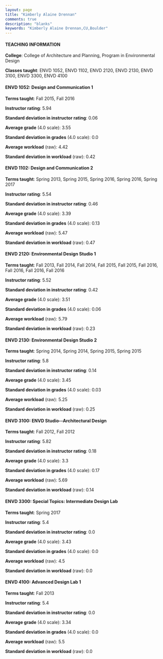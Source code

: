 ```yaml
---
layout: page
title: "Kimberly Alaine Drennan" 
comments: true
description: "blanks"
keywords: "Kimberly Alaine Drennan,CU,Boulder"
---
```

<head>
<script src="https://ajax.googleapis.com/ajax/libs/jquery/2.1.3/jquery.min.js"></script>
<script src="https://dl.dropboxusercontent.com/s/pc42nxpaw1ea4o9/highcharts.js?dl=0"></script>
<!-- <script src="../assets/js/highcharts.js"></script> -->
<style type="text/css">@font-face {
	font-family: "Bebas Neue";
	src: url(https://www.filehosting.org/file/details/544349/BebasNeue Regular.otf) format("opentype");
	}
	h1.Bebas { 
		font-family: "Bebas Neue", Verdana, Tahoma;
	}
</style>
</head>
	   
#### TEACHING INFORMATION

**College**: College of Architecture and Planning, Program in Environmental Design

**Classes taught**: ENVD 1052, ENVD 1102, ENVD 2120, ENVD 2130, ENVD 3100, ENVD 3300, ENVD 4100

#### ENVD 1052: Design and Communication 1

**Terms taught**: Fall 2015, Fall 2016

**Instructor rating**: 5.94

**Standard deviation in instructor rating**: 0.06

**Average grade** (4.0 scale): 3.55

**Standard deviation in grades** (4.0 scale): 0.0

**Average workload** (raw): 4.42

**Standard deviation in workload** (raw): 0.42

#### ENVD 1102: Design and Communication 2

**Terms taught**: Spring 2013, Spring 2015, Spring 2016, Spring 2016, Spring 2017

**Instructor rating**: 5.54

**Standard deviation in instructor rating**: 0.46

**Average grade** (4.0 scale): 3.39

**Standard deviation in grades** (4.0 scale): 0.13

**Average workload** (raw): 5.47

**Standard deviation in workload** (raw): 0.47

#### ENVD 2120: Environmental Design Studio 1

**Terms taught**: Fall 2013, Fall 2014, Fall 2014, Fall 2015, Fall 2015, Fall 2016, Fall 2016, Fall 2016, Fall 2016

**Instructor rating**: 5.52

**Standard deviation in instructor rating**: 0.42

**Average grade** (4.0 scale): 3.51

**Standard deviation in grades** (4.0 scale): 0.06

**Average workload** (raw): 5.79

**Standard deviation in workload** (raw): 0.23

#### ENVD 2130: Environmental Design Studio 2

**Terms taught**: Spring 2014, Spring 2014, Spring 2015, Spring 2015

**Instructor rating**: 5.8

**Standard deviation in instructor rating**: 0.14

**Average grade** (4.0 scale): 3.45

**Standard deviation in grades** (4.0 scale): 0.03

**Average workload** (raw): 5.25

**Standard deviation in workload** (raw): 0.25

#### ENVD 3100: ENVD Studio--Architectural Design

**Terms taught**: Fall 2012, Fall 2012

**Instructor rating**: 5.82

**Standard deviation in instructor rating**: 0.18

**Average grade** (4.0 scale): 3.3

**Standard deviation in grades** (4.0 scale): 0.17

**Average workload** (raw): 5.69

**Standard deviation in workload** (raw): 0.14

#### ENVD 3300: Special Topics: Intermediate Design Lab

**Terms taught**: Spring 2017

**Instructor rating**: 5.4

**Standard deviation in instructor rating**: 0.0

**Average grade** (4.0 scale): 3.43

**Standard deviation in grades** (4.0 scale): 0.0

**Average workload** (raw): 4.5

**Standard deviation in workload** (raw): 0.0

#### ENVD 4100: Advanced Design Lab 1

**Terms taught**: Fall 2013

**Instructor rating**: 5.4

**Standard deviation in instructor rating**: 0.0

**Average grade** (4.0 scale): 3.34

**Standard deviation in grades** (4.0 scale): 0.0

**Average workload** (raw): 5.5

**Standard deviation in workload** (raw): 0.0


